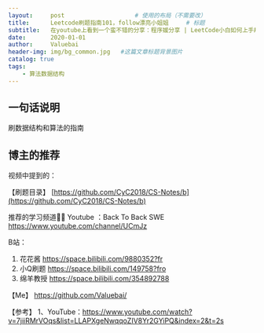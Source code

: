 ```yaml
---
layout:     post					# 使用的布局（不需要改）
title:      Leetcode刷题指南101，follow漂亮小姐姐		# 标题
subtitle:   在youtube上看到一个蛮不错的分享：程序媛分享 | LeetCode小白如何上手刷题？iPad学习方法 | 刷题清单 | 新手指南 | 刷题找工作 | IT类    			#副标题
date:       2020-01-01
author:     Valuebai
header-img: img/bg_common.jpg 	#这篇文章标题背景图片
catalog: true
tags:
    - 算法数据结构
---
```


## 一句话说明

刷数据结构和算法的指南



## 博主的推荐

视频中提到的：

【刷题目录】
[https://github.com/CyC2018/CS-Notes/b](https://github.com/CyC2018/CS-Notes/b)



推荐的学习频道👍🏻
Youtube ：Back To Back SWE
https://www.youtube.com/channel/UCmJz

B站：
1. 花花酱
https://space.bilibili.com/9880352?fr
2. 小Q刷题
https://space.bilibili.com/149758?fro
3. 绵羊教授
https://space.bilibili.com/354892788





【Me】
https://github.com/Valuebai/

【参考】
1、YouTube：https://www.youtube.com/watch?v=7jiiRMrVOqs&list=LLAPXgeNwqqoZIV8Yr2GYiPQ&index=2&t=2s
